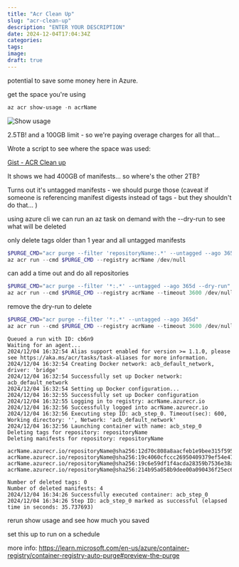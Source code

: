 ```yaml
---
title: "Acr Clean Up"
slug: "acr-clean-up"
description: "ENTER YOUR DESCRIPTION"
date: 2024-12-04T17:04:34Z
categories:
tags:
image:
draft: true
---
```


potential to save some money here in Azure.

get the space you're using

```PowerShell
az acr show-usage -n acrName
```

![Show usage](showUsaage.png)

2.5TB! and a 100GB limit - so we're paying overage charges for all that...

Wrote a script to see where the space was used:

[Gist - ACR Clean up](https://gist.github.com/jpomfret/8811a2586609fd35f6c2d04c01f5bdc7)

It shows we had 400GB of manifests... so where's the other 2TB?

Turns out it's untagged manifests - we should purge those
(caveat if someone is referencing manifest digests instead of tags - but they shouldn't do that... )

using azure cli we can run an az task on demand
with the --dry-run to see what will be deleted

only delete tags older than 1 year and all untagged manifests

```PowerShell
$PURGE_CMD="acr purge --filter 'repositoryName:.*' --untagged --ago 365d --dry-run"
az acr run --cmd $PURGE_CMD --registry acrName /dev/null
```

can add a time out and do all repositories

```PowerShell
$PURGE_CMD="acr purge --filter '*:.*' --untagged --ago 365d --dry-run"
az acr run --cmd $PURGE_CMD --registry acrName --timeout 3600 /dev/null
```

remove the dry-run to delete

```PowerShell
$PURGE_CMD="acr purge --filter '*:.*' --untagged --ago 365d"
az acr run --cmd $PURGE_CMD --registry acrName --timeout 3600 /dev/null
```

```text
Queued a run with ID: cb6n9
Waiting for an agent...
2024/12/04 16:32:54 Alias support enabled for version >= 1.1.0, please see https://aka.ms/acr/tasks/task-aliases for more information.
2024/12/04 16:32:54 Creating Docker network: acb_default_network, driver: 'bridge'
2024/12/04 16:32:54 Successfully set up Docker network: acb_default_network
2024/12/04 16:32:54 Setting up Docker configuration...
2024/12/04 16:32:55 Successfully set up Docker configuration
2024/12/04 16:32:55 Logging in to registry: acrName.azurecr.io
2024/12/04 16:32:56 Successfully logged into acrName.azurecr.io
2024/12/04 16:32:56 Executing step ID: acb_step_0. Timeout(sec): 600, Working directory: '', Network: 'acb_default_network'
2024/12/04 16:32:56 Launching container with name: acb_step_0
Deleting tags for repository: repositoryName
Deleting manifests for repository: repositoryName

acrName.azurecr.io/repositoryName@sha256:12d70c808a8aacfeb1e9bee315f59566b4b44d66ef4b2db21fe6ac2b054c02f7
acrName.azurecr.io/repositoryName@sha256:19c4060cfccc26950409379ef54e477244de0ac2d813d9d8515590c04b6cabf5
acrName.azurecr.io/repositoryName@sha256:19c6e59df1f4acda28359b7536e38a9ae1f68a9187ef6c27bba559f965c8e6a6
acrName.azurecr.io/repositoryName@sha256:214b95a058b9dee00a090436f25ec6ea0a519b5e4dd5c93e9eb6efa15a176ab6

Number of deleted tags: 0
Number of deleted manifests: 4
2024/12/04 16:34:26 Successfully executed container: acb_step_0
2024/12/04 16:34:26 Step ID: acb_step_0 marked as successful (elapsed time in seconds: 35.737693)
```

rerun show usage and see how much you saved

set this up to run on a schedule

more info: https://learn.microsoft.com/en-us/azure/container-registry/container-registry-auto-purge#preview-the-purge